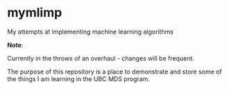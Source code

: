 # mymlimp
My attempts at implementing machine learning algorithms

**Note**:

Currently in the throws of an overhaul - changes will be frequent.

The purpose of this repository is a place to demonstrate and store some of
the things I am learning in the UBC MDS program. 
